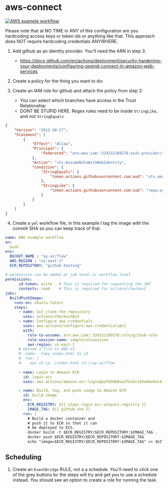 # aws-connect

[![AWS example workflow](https://github.com/ayoskovich/aws-connect/actions/workflows/blank.yml/badge.svg)](https://github.com/ayoskovich/aws-connect/actions/workflows/blank.yml)

Please note that at NO TIME in ANY of this configuration are you hardcoding access keys or token ids or anything like that. This approach does NOT require hardcoding credentials ANYWHERE.

1. Add github as an identity provider. You'll need the ARN in step 3.
    - https://docs.github.com/en/actions/deployment/security-hardening-your-deployments/configuring-openid-connect-in-amazon-web-services

2. Create a policy for the thing you want to do:

3. Create an IAM role for github and attach the policy from step 2:

    - You can select which branches have access in the Trust Relationship:
    - DONT BE STUPID HERE. Regex rules need to be inside `StringLike`, and not `StringEquals`
```json
{
    "Version": "2012-10-17",
    "Statement": [
        {
            "Effect": "Allow",
            "Principal": {
                "Federated": "arn:aws:iam::324332189278:oidc-provider/token.actions.githubusercontent.com"
            },
            "Action": "sts:AssumeRoleWithWebIdentity",
            "Condition": {
                "StringEquals": {
                    "token.actions.githubusercontent.com:aud": "sts.amazonaws.com"
                },
                "StringLike": {
                    "token.actions.githubusercontent.com:sub": "repo:ayoskovich/aws-connect:*"
                }
            }
        }
    ]
}
```

4. Create a `yml` workflow file, in this example I tag the image with the commit SHA so you can keep track of that.

```yaml
name: AWS example workflow
on:
  push
env:
  BUCKET_NAME : "ay-airflow"
  AWS_REGION : "us-east-1"
  ECR_REPOSITORY: "github-testing"
  
# permission can be added at job level or workflow level    
permissions:
      id-token: write   # This is required for requesting the JWT
      contents: read    # This is required for actions/checkout
jobs:
  BuildPushImage:
    runs-on: ubuntu-latest
    steps:
      - name: Git clone the repository
        uses: actions/checkout@v3
      - name: Configure aws credentials
        uses: aws-actions/configure-aws-credentials@v1
        with:
          role-to-assume: arn:aws:iam::324332189278:role/github-role
          role-session-name: samplerolesession
          aws-region: us-east-1
      # Upload a file to AWS s3
      #- name:  Copy index.html to s3
      #  run: |
      #    aws s3 cp ./index.html s3://ay-airflow
          
      - name: Login to Amazon ECR
        id: login-ecr
        uses: aws-actions/amazon-ecr-login@aaf69d68aa3fb14c1d5a6be9ac61fe15b48453a2

      - name: Build, tag, and push image to Amazon ECR
        id: build-image
        env:
          ECR_REGISTRY: ${{ steps.login-ecr.outputs.registry }}
          IMAGE_TAG: ${{ github.sha }}
        run: |
          # Build a docker container and
          # push it to ECR so that it can
          # be deployed to ECS.
          docker build -t $ECR_REGISTRY/$ECR_REPOSITORY:$IMAGE_TAG .
          docker push $ECR_REGISTRY/$ECR_REPOSITORY:$IMAGE_TAG
          echo "image=$ECR_REGISTRY/$ECR_REPOSITORY:$IMAGE_TAG" >> $GITHUB_OUTPUT
```

## Scheduling

1. Create an `EventBridge` RULE, not a a schedule. You'll need to click one of the grey buttons bc the steps will try and get you to use a schedule instead. You should see an option to create a role for running the task.
